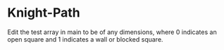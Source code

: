 # Knight-Path

Edit the test array in main to be of any dimensions, where 0 indicates an open square and 1 indicates a wall or blocked square.
